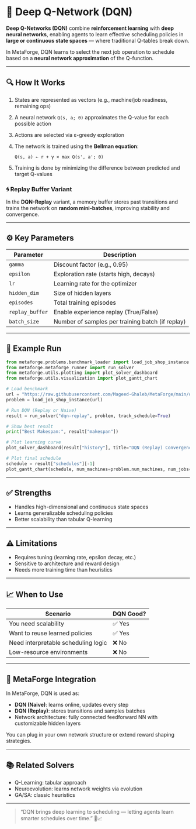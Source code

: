 # 🧠 Deep Q-Network (DQN)

**Deep Q-Networks (DQN)** combine **reinforcement learning** with **deep neural networks**, enabling agents to learn effective scheduling policies in **large or continuous state spaces** — where traditional Q-tables break down.

In MetaForge, DQN learns to select the next job operation to schedule based on a **neural network approximation** of the Q-function.

---

## 🔍 How It Works

1. States are represented as vectors (e.g., machine/job readiness, remaining ops)
2. A neural network `Q(s, a; θ)` approximates the Q-value for each possible action
3. Actions are selected via ε-greedy exploration
4. The network is trained using the **Bellman equation**:

   ```text
   Q(s, a) ← r + γ × max Q(s', a'; θ)
   ```

5. Training is done by minimizing the difference between predicted and target Q-values

### 🌀 Replay Buffer Variant
In the **DQN-Replay** variant, a memory buffer stores past transitions and trains the network on **random mini-batches**, improving stability and convergence.

---

## ⚙️ Key Parameters

| Parameter          | Description                                   |
|--------------------|-----------------------------------------------|
| `gamma`            | Discount factor (e.g., 0.95)                  |
| `epsilon`          | Exploration rate (starts high, decays)       |
| `lr`               | Learning rate for the optimizer               |
| `hidden_dim`       | Size of hidden layers                         |
| `episodes`         | Total training episodes                       |
| `replay_buffer`    | Enable experience replay (True/False)         |
| `batch_size`       | Number of samples per training batch (if replay) |

---

## 🚀 Example Run

```python
from metaforge.problems.benchmark_loader import load_job_shop_instance
from metaforge.metaforge_runner import run_solver
from metaforge.utils.plotting import plot_solver_dashboard
from metaforge.utils.visualization import plot_gantt_chart

# Load benchmark
url = "https://raw.githubusercontent.com/Mageed-Ghaleb/MetaForge/main/data/benchmarks/ft06.txt"
problem = load_job_shop_instance(url)

# Run DQN (Replay or Naive)
result = run_solver("dqn-replay", problem, track_schedule=True)

# Show best result
print("Best Makespan:", result["makespan"])

# Plot learning curve
plot_solver_dashboard(result["history"], title="DQN (Replay) Convergence", solver_name="DQN-Replay")

# Plot final schedule
schedule = result["schedules"][-1]
plot_gantt_chart(schedule, num_machines=problem.num_machines, num_jobs=len(problem.jobs))
```

---

## ✅ Strengths

- Handles high-dimensional and continuous state spaces
- Learns generalizable scheduling policies
- Better scalability than tabular Q-learning

---

## ⚠️ Limitations

- Requires tuning (learning rate, epsilon decay, etc.)
- Sensitive to architecture and reward design
- Needs more training time than heuristics

---

## 📈 When to Use

| Scenario                             | DQN Good? |
|-------------------------------------|-----------|
| You need scalability                 | ✅ Yes    |
| Want to reuse learned policies       | ✅ Yes    |
| Need interpretable scheduling logic | ❌ No     |
| Low-resource environments            | ❌ No     |

---

## 🤖 MetaForge Integration

In MetaForge, DQN is used as:

- **DQN (Naive)**: learns online, updates every step
- **DQN (Replay)**: stores transitions and samples batches
- Network architecture: fully connected feedforward NN with customizable hidden layers

You can plug in your own network structure or extend reward shaping strategies.

---

## 📚 Related Solvers

- Q-Learning: tabular approach
- Neuroevolution: learns network weights via evolution
- GA/SA: classic heuristics

---

> “DQN brings deep learning to scheduling — letting agents learn smarter schedules over time.” 🧠📈

